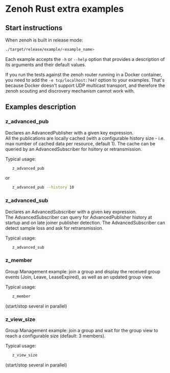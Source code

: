 # Zenoh Rust extra examples

## Start instructions

   When zenoh is built in release mode:
   ```bash
   ./target/release/example/<example_name>
   ```

   Each example accepts the `-h` or `--help` option that provides a description of its arguments and their default values.

   If you run the tests against the zenoh router running in a Docker container, you need to add the
   `-e tcp/localhost:7447` option to your examples. That's because Docker doesn't support UDP multicast
   transport, and therefore the zenoh scouting and discrovery mechanism cannot work with.

## Examples description

### z_advanced_pub

   Declares an AdvancedPublisher with a given key expression.  
   All the publications are locally cached (with a configurable history size - i.e. max number of cached data per resource, default 1). The cache can be queried by an AdvancedSubscriber for hsitory
   or retransmission.

   Typical usage:
   ```bash
      z_advanced_pub
   ```
   or
   ```bash
      z_advanced_pub --history 10
   ```

### z_advanced_sub

   Declares an AdvancedSubscriber with a given key expression.  
   The AdvancedSubscriber can query for AdvancedPublisher history at startup
   and on late joiner publisher detection. The AdvancedSubscriber can detect
   sample loss and ask for retransmission.

   Typical usage:
   ```bash
      z_advanced_sub
   ```

### z_member

   Group Management example: join a group and display the received group events (Join, Leave, LeaseExpired), as well as an updated group view.

   Typical usage:
   ```bash
      z_member
   ```
   (start/stop several in parallel)

### z_view_size

   Group Management example: join a group and wait for the group view to reach a configurable size (default: 3 members).

   Typical usage:
   ```bash
      z_view_size
   ```
   (start/stop several in parallel)

